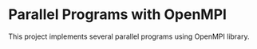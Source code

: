 # Parallel Programs with OpenMPI

This project implements several parallel programs using OpenMPI library.
